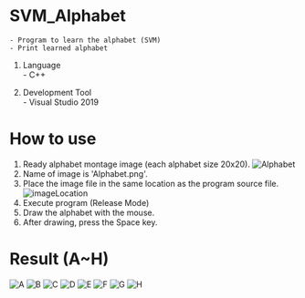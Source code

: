 # SVM_Alphabet
  
    - Program to learn the alphabet (SVM)
    - Print learned alphabet

  1. Language <br>
    - C++ <br>
    
  2. Development Tool <br>
    - Visual Studio 2019
  

# How to use
  1. Ready alphabet montage image (each alphabet size 20x20).
  ![Alphabet](https://user-images.githubusercontent.com/51582272/108339218-7efa9680-721a-11eb-8ea5-8f44ee2f04bb.png)
  2. Name of image is 'Alphabet.png'.
  3. Place the image file in the same location as the program source file.<br>
  ![imageLocation](https://user-images.githubusercontent.com/51582272/108339395-b5381600-721a-11eb-8fb0-b803131b5561.jpg)
  4. Execute program (Release Mode)
  5. Draw the alphabet with the mouse.
  6. After drawing, press the Space key.
  
# Result (A~H)
![A](https://user-images.githubusercontent.com/51582272/108339078-55da0600-721a-11eb-8845-b0e715c3463c.jpg)
![B](https://user-images.githubusercontent.com/51582272/108339082-570b3300-721a-11eb-858d-2737afb424b0.jpg)
![C](https://user-images.githubusercontent.com/51582272/108339085-570b3300-721a-11eb-94c9-2240fbe6989b.jpg)
![D](https://user-images.githubusercontent.com/51582272/108339086-57a3c980-721a-11eb-94c3-738da90638d6.jpg)
![E](https://user-images.githubusercontent.com/51582272/108339088-57a3c980-721a-11eb-90e3-0bf1264d63d4.jpg)
![F](https://user-images.githubusercontent.com/51582272/108339089-583c6000-721a-11eb-8843-5240b1cbd54e.jpg)
![G](https://user-images.githubusercontent.com/51582272/108339090-583c6000-721a-11eb-9938-64dd7b7abc36.jpg)
![H](https://user-images.githubusercontent.com/51582272/108339092-58d4f680-721a-11eb-8815-680585dbeab3.jpg)




